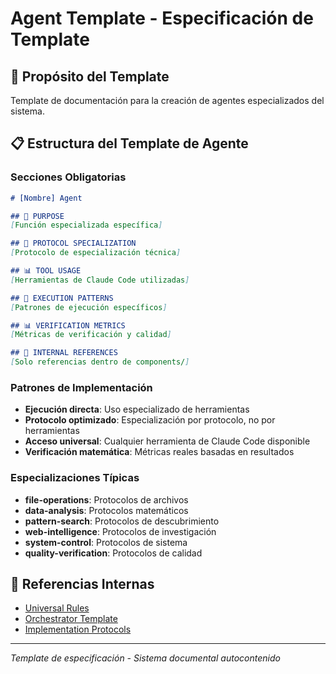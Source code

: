 # Agent Template - Especificación de Template

## 🎯 Propósito del Template

Template de documentación para la creación de agentes especializados del sistema.

## 📋 Estructura del Template de Agente

### Secciones Obligatorias

```markdown
# [Nombre] Agent

## 🎯 PURPOSE
[Función especializada específica]

## 🔧 PROTOCOL SPECIALIZATION  
[Protocolo de especialización técnica]

## 📊 TOOL USAGE
[Herramientas de Claude Code utilizadas]

## 🎯 EXECUTION PATTERNS
[Patrones de ejecución específicos]

## 📊 VERIFICATION METRICS
[Métricas de verificación y calidad]

## 🔗 INTERNAL REFERENCES
[Solo referencias dentro de components/]
```

### Patrones de Implementación

- **Ejecución directa**: Uso especializado de herramientas
- **Protocolo optimizado**: Especialización por protocolo, no por herramientas
- **Acceso universal**: Cualquier herramienta de Claude Code disponible
- **Verificación matemática**: Métricas reales basadas en resultados

### Especializaciones Típicas

- **file-operations**: Protocolos de archivos
- **data-analysis**: Protocolos matemáticos
- **pattern-search**: Protocolos de descubrimiento
- **web-intelligence**: Protocolos de investigación
- **system-control**: Protocolos de sistema
- **quality-verification**: Protocolos de calidad

## 🔗 Referencias Internas

- [Universal Rules](../../protocols/orchestration/universal-rules.md)
- [Orchestrator Template](./orchestrator.md)
- [Implementation Protocols](../../protocols/implementation/agent-execution.md)

---

*Template de especificación - Sistema documental autocontenido*